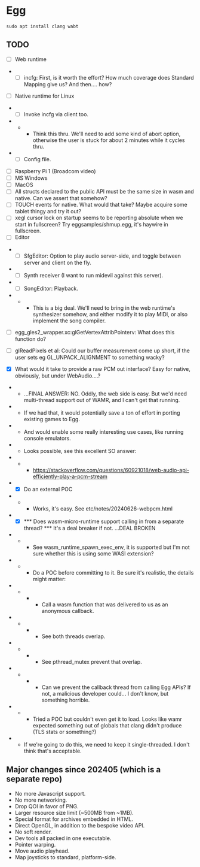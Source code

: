 # Egg

```
sudo apt install clang wabt
```

## TODO

- [ ] Web runtime
- - [ ] incfg: First, is it worth the effort? How much coverage does Standard Mapping give us? And then.... how?
- [ ] Native runtime for Linux
- - [ ] Invoke incfg via client too.
- - - Think this thru. We'll need to add some kind of abort option, otherwise the user is stuck for about 2 minutes while it cycles thru.
- - [ ] Config file.
- [ ] Raspberry Pi 1 (Broadcom video)
- [ ] MS Windows
- [ ] MacOS
- [ ] All structs declared to the public API must be the same size in wasm and native. Can we assert that somehow?
- [ ] TOUCH events for native. What would that take? Maybe acquire some tablet thingy and try it out?
- [ ] xegl cursor lock on startup seems to be reporting absolute when we start in fullscreen? Try eggsamples/shmup.egg, it's haywire in fullscreen.
- [ ] Editor
- - [ ] SfgEditor: Option to play audio server-side, and toggle between server and client on the fly.
- - [ ] Synth receiver (I want to run midevil against this server).
- - [ ] SongEditor: Playback.
- - - This is a big deal. We'll need to bring in the web runtime's synthesizer somehow, and either modify it to play MIDI, or also implement the song compiler.
- [ ] egg_gles2_wrapper.xc:glGetVertexAttribPointerv: What does this function do?
- [ ] glReadPixels et al: Could our buffer measurement come up short, if the user sets eg GL_UNPACK_ALIGNMENT to something wacky?

- [x] What would it take to provide a raw PCM out interface? Easy for native, obviously, but under WebAudio....?
- - ...FINAL ANSWER: NO. Oddly, the web side is easy. But we'd need multi-thread support out of WAMR, and I can't get that running.
- - If we had that, it would potentially save a ton of effort in porting existing games to Egg.
- - And would enable some really interesting use cases, like running console emulators.
- - Looks possible, see this excellent SO answer:
- - - https://stackoverflow.com/questions/60921018/web-audio-api-efficiently-play-a-pcm-stream
- - [x] Do an external POC
- - - Works, it's easy. See etc/notes/20240626-webpcm.html
- - [x] *** Does wasm-micro-runtime support calling in from a separate thread? *** It's a deal breaker if not. ...DEAL BROKEN
- - - See wasm_runtime_spawn_exec_env, it is supported but I'm not sure whether this is using some WASI extension?
- - - Do a POC before committing to it. Be sure it's realistic, the details might matter:
- - - - Call a wasm function that was delivered to us as an anonymous callback.
- - - - See both threads overlap.
- - - - See pthread_mutex prevent that overlap.
- - - - Can we prevent the callback thread from calling Egg APIs? If not, a malicious developer could... I don't know, but something horrible.
- - - Tried a POC but couldn't even get it to load. Looks like wamr expected something out of globals that clang didn't produce (TLS stats or something?)
- - If we're going to do this, we need to keep it single-threaded. I don't think that's acceptable.

## Major changes since 202405 (which is a separate repo)

- No more Javascript support.
- No more networking.
- Drop QOI in favor of PNG.
- Larger resource size limit (~500MB from ~1MB).
- Special format for archives embedded in HTML.
- Direct OpenGL, in addition to the bespoke video API.
- No soft render.
- Dev tools all packed in one executable.
- Pointer warping.
- Move audio playhead.
- Map joysticks to standard, platform-side.
